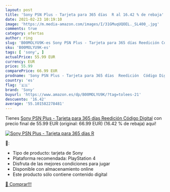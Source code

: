 ```yaml
---
layout: post
title: 'Sony PSN Plus - Tarjeta para 365 días  R al 16.42 % de rebaja'
date: 2021-02-23 10:19:10
image: 'https://m.media-amazon.com/images/I/31GMuqUQOEL._SL400_.jpg'
comments: true
category: ofertas
author: ring
slug: 'B00MOLYU9K-es Sony PSN Plus - Tarjeta para 365 días Reedición Código...'
sku: 'B00MOLYU9K-es'
tags: [ 'sony', ]
actualPrice: 55.99 EUR
currency: EUR
price: 55.99
comparePrice: 66.99 EUR
prodname: 'Sony PSN Plus - Tarjeta para 365 días  Reedición  Código Digital'
country: 'es'
flag: '🇪🇸'
brand: 'Sony'
buyurl: 'https://www.amazon.es/dp/B00MOLYU9K/?tag=tolees-21'
descuento: '16.42'
average: '55.101582278481'
---
```


Tienes [Sony PSN Plus - Tarjeta para 365 días  Reedición  Código Digital](https://www.amazon.es/dp/B00MOLYU9K/?tag=tolees-21) con precio final de  55.99 EUR (original: 66.99 EUR) (16.42 %  de rebaja) aqui!

[![Sony PSN Plus - Tarjeta para 365 días  R](https://m.media-amazon.com/images/I/31GMuqUQOEL._SL400_.jpg)](https://www.amazon.es/dp/B00MOLYU9K/?tag=tolees-21)

🔎:

- Tipo de producto: tarjeta de Sony
- Plataforma recomendada: PlayStation 4
- Disfruta de las mejores condiciones para jugar
- Disponible con almacenamiento online
- Este producto sólo contiene contenido digital

[🛒 Comprar!!!](https://www.amazon.es/dp/B00MOLYU9K/?tag=tolees-21)
